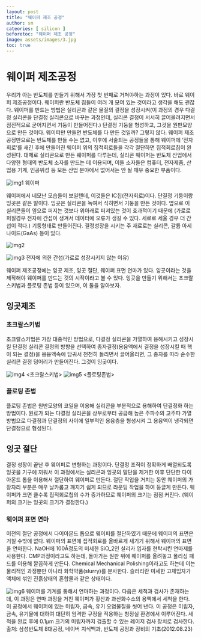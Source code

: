 ```yaml
---
layout: post
title: "웨이퍼 제조 공정"
author: sm
cateories: [ silicon ]
beforetoc: "웨이퍼 제조 공정"
image: assets/images/3.jpg
toc: true
---
```

# 웨이퍼 제조공정
우리가 아는 반도체를 만들기 위해서 가장 첫 번째로 거쳐야하는 과정이 있다. 바로 웨이퍼 제조공정이다. 웨이퍼란 반도체 칩들이 여러 개 모여 있는 것이라고 생각을 해도 괜찮다. 웨이퍼를 만드는 방법은 실리콘과 같은 물질의 결정을 성장시켜(이 과정의 경우 다결정 실리콘을 단결정 실리콘으로 바꾸는 과정인데, 실리콘 결정이 서서히 끌어올려지면서 점진적으로 굳어지면서 기둥이 만들어진다.) 단결정 기둥을 형성하고, 그것을 원판모양으로 만든 것이다. 웨이퍼만 만들면 반도체를 다 만든 것일까? 그렇지 않다. 웨이퍼 제조공정만으로는 반도체를 만들 수는 없고, 이후에 서술되는 공정들을 통해 웨이퍼에 ‘전자회로’를 새긴 후에 만들어진 웨이퍼 위의 집적회로들을 각각 절단하면 집적회로칩이 완성된다. 대체로 실리콘으로 만든 웨이퍼를 다루는데, 실리콘 웨이퍼는 반도체 산업에서 다양한 형태의 반도체 소자를 만드는 데 이용되며, 이들 소자들은 컴퓨터, 전자제품, 산업용 기계, 인공위성 등 모든 산업 분야에서 없어서는 안 될 매우 중요한 부품이다.

![img1](/images/sm1/sm1)
웨이퍼

웨이퍼에서 네모난 모습들이 보일텐데, 이것들은 IC칩(전자회로)이다.
단결정 기둥이랑 잉곳은 같은 말이다. 잉곳은 실리콘을 녹여서 식히면서 기둥을 만든 것이다. 옆으로 이 실리콘들이 옆으로 퍼지는 것보다 위아래로 퍼져있는 것이 효과적이기 때문에 (가로로 퍼질경우 전자에 간섭이 생겨서 데이터에 오류가 생길 수 있다. 세로로 세울 경우 더 간섭이 적다.) 기둥형태로 만들어진다. 결정성장을 시키는 주 재료로는 실리콘, 갈륨 아세나이드(GaAs) 등이 있다. 



![img2](/images/sm1/sm2.png)



![img3](/images/sm1/sm3.jpg)
전자에 의한 간섭(가로로 성장시키지 않는 이유)
	

웨이퍼 제조공정에는 잉곳 제조, 잉곳 절단, 웨이퍼 표면 연마가 있다.
잉곳이라는 것을 제작해야 웨이퍼를 만드는 것의 시작이라고 볼 수 있다. 잉곳을 만들기 위해서는 초크랄스키법과 플로팅 존법 등이 있으며, 이 둘을 알아보자.
## 잉곳제조
### 초크랄스키법
초크랄스키법은 가장 대중적인 방법으로, 다결정 실리콘을 가열하여 용해시키고 성장시킬 단결정 실리콘 결정의 방향을 선택하여 종자결정(용융액에서 결정을 성장시킬 때 핵이 되는 결정)을 용융액속에 담궈서 천천히 돌리면서 끌어올리면, 그 종자를 따라 순수한 실리콘 결정 덩어리가 만들어진다. 그것이 잉곳이다. 


![img4](/images/sm1/sm4.jpg)
<초크랄스키법> 
![img5](/images/sm1/sm5.jpg)
<플로팅존법>
### 플로팅 존법
플로팅 존법은 원반모양의 코일을 이용해 실리콘을 부분적으로 용해하여 단결정화 하는 방법이다. 원료가 되는 다결정 실리콘을 상부로부터 공급해 높은 주파수의 고주파 가열 방법으로 다결정과 단결정의 사이에 일부적인 용융층을 형성시켜 그 용융액이 냉각되면 단결정으로 형성된다.
 
## 잉곳 절단

결정 성장이 끝난 후 웨이퍼로 변형하는 과정이다. 단결정 조직이 정확하게 배열되도록 잉곳을 기구에 끼워서 이 과정에서는 실리콘과 잉곳의 말단을 제거한 이후 단단한 다이아몬드 톱을 이용해서 절단하여 웨이퍼로 만든다. 절단 작업을 거치는 동안 웨이퍼의 가장자리 부분은 매우 날카롭고 깨지기 쉽게 되므로 라운딩 작업을 하여 둥글게 만든다. 웨이퍼가 크면 클수록 집적회로칩의 수가 증가하므로 웨이퍼의 크기는 점점 커진다. (웨이퍼의 크기는 잉곳의 크기가 결정한다.)

###  웨이퍼 표면 연마	

이전의 절단 공정에서 다이아몬드 톱으로 웨이퍼를 절단하였기 때문에 웨이퍼의 표면은 거칠 수밖에 없다. 웨이퍼의 표면에 집적회로를 올바르게 새기기 위해서 웨이퍼의 표면을 연마한다. NaOH에 100Å정도의 미세한 SiO_2인 실리카 입자를 현탁시킨 연마제를 사용한다. CMP과정이라고도 하는데, 돌아가는 원판 위에 웨이퍼를 올려놓고 폴리싱 패드를 이용해 깔끔하게 만든다. Chemical Mechanical Polishing이라고도 하는데 이는 물리적인 과정뿐만 아니라 화학약품(slurry)를 분사한다. 슬러리란 미세한 고체입자가 액체에 섞인 진흙상태의 혼합물과 같은 상태이다. 
 
![img6](/images/sm1/sm6.jpg)
웨이퍼를 기계를 통해서 연마하는 과정이다. 
다음은 세척과 검사가 존재하는데, 이 과정은 연마 과정을 거친 웨이퍼가 황산과 과산화수소의 용액에서 세척을 한다. 이 공정에서 웨이퍼에 있는 미립자, 금속, 유기 오염물질을 씻어 낸다. 이 공정은 미립자, 금속, 유기물에 대하여 대단히 엄격한 규정을 적용하는 청정실 환경에서 이루어진다. 세척을 완료 후에 0.1μm 크기의 미립자까지 검출할 수 있는 레이저 검사 장치로 검사한다.
출처: 삼성반도체 8대공정, 네이버 지식백과, 반도체 공정과 장비의 기초(2012.08.23)


